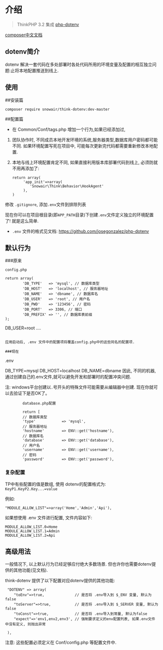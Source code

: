 介绍
========

> ThinkPHP 3.2 集成 [php-dotenv](https://github.com/josegonzalez/php-dotenv)

[composer中文文档](http://www.kancloud.cn/thinkphp/composer)

dotenv简介
---------

dotenv 解决一套代码在多处部署时各处代码所用的环境变量及配置的相互独立问题:止将本地配置推送到线上.




使用
--------

##安装篇

```
composer require snowair/think-dotenv:dev-master
```

##配置篇

* 在 Common/Conf/tags.php 增加一个行为,如果已经添加过,

1. 团队协作时, 不同成员本地开发环境的系统,服务器类型,数据库用户密码都可能不同. 如果环境配置写死在项目中, 可能每次更新完代码都需要重新修改本地配置.

2. 本地与线上环境配置肯定不同, 如果直接利用版本库部署代码到线上, 必须防就不用再添加了:
    ```
    return array(
         'app_init'=>array(
            'Snowair\Think\Behavior\HookAgent'
         ),
    )
    ```

修改 `.gitignore`, 添加`.env`文件到排除列表

现在你可以在项目根目录(即`APP_PATH`目录)下创建`.env`文件定义独立的环境配置了! 就是这么简单.

* `.env` 文件的格式见文档: <https://github.com/josegonzalez/php-dotenv>

默认行为
------

###原来
```
config.php

return array(
        'DB_TYPE'   => 'mysql', // 数据库类型
        'DB_HOST'   => 'localhost', // 服务器地址
        'DB_NAME'   => 'dbname', // 数据库名
        'DB_USER'   => 'root', // 用户名
        'DB_PWD'    => '123456', // 密码
        'DB_PORT'   => 3306, // 端口
        'DB_PREFIX' => '', // 数据库表前缀
);
```

DB_USER=root
....

```

应用启动后, .env 文件中的配置项将覆盖config.php中的这些同名的配置项.

###现在
```
.env

DB_TYPE=mysql
DB_HOST=localhost
DB_NAME=dbname
因此, 不同的机器,通过创建自己的.env文件,就可以避免开发和部署时的配置冲突问题.

注: windows平台创建以`.`号开头的特殊文件可能需要从编辑器中创建.
现在你就可以去验证下是否OK了。

			database.php配置

			return [
		    // 数据库类型
		    'type'            => 'mysql',
		    // 服务器地址
		    'hostname'        => ENV::get('hostname'),
		    // 数据库名
		    'database'        => ENV::get('database'),
		    // 用户名
		    'username'        => ENV::get('username'),
		    // 密码
		    'password'        => ENV::get('password'),



### 复杂配置

TP中有些配置的值是数组, 使用 dotenv的配置格式为: `KeyP1.KeyP2.Key...=value`

例如:

```
"MODULE_ALLOW_LIST"=>array('Home','Admin','Api'),
```

如果想使用 .env 文件进行配置, 文件内容如下:

```
MODULE_ALLOW_LIST.0=Home
MODULE_ALLOW_LIST.1=Admin
MODULE_ALLOW_LIST.2=Api
```

高级用法
--------

一般情况下, 以上默认行为已经足够应付绝大多数场景. 但也许你也需要dotenv提供的其他功能(见文档).

think-dotenv 提供了以下配置对应dotenv提供的其他功能:

```
 "DOTENV" => array(
    "toEnv"=>true,              // 是否将 .env导入到 $_ENV 变量, 默认为false
    "toServer"=>true,           // 是否将 .env导入到 $_SERVER 变量, 默认为false
    "toConst"=>true,            // 是否将 .env导入到常量, 默认为false
    "expect"=>'env1,env2,env3', // 强制要求定义的env配置列表, 如果.env文件中没有定义, 则抛出异常
 
 ),
```

注意: 这些配置必须定义在 Conf/config.php 等配置文件中.
